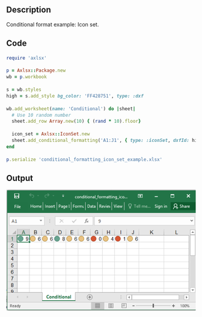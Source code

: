 ## Description

Conditional format example: Icon set.

## Code

```ruby
require 'axlsx'

p = Axlsx::Package.new
wb = p.workbook

s = wb.styles
high = s.add_style bg_color: 'FF428751', type: :dxf

wb.add_worksheet(name: 'Conditional') do |sheet|
  # Use 10 random number
  sheet.add_row Array.new(10) { (rand * 10).floor}

  icon_set = Axlsx::IconSet.new
  sheet.add_conditional_formatting('A1:J1', { type: :iconSet, dxfId: high, priority: 1, icon_set: icon_set })
end

p.serialize 'conditional_formatting_icon_set_example.xlsx'
```

## Output

![Output](images/conditional_formatting_icon_set_example.png "Output")
